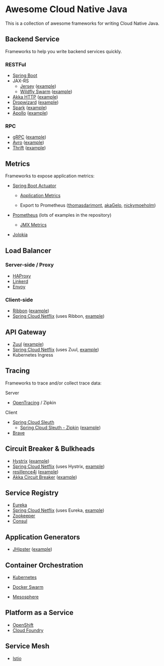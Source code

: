 # Awesome Cloud Native Java

This is a collection of awesome frameworks for writing Cloud Native Java.

## Backend Service

Frameworks to help you write backend services quickly.

### RESTFul

* [Spring Boot](https://spring.io/guides/gs/rest-service/)
* JAX-RS
  * [Jersey](https://jersey.github.io/) \([example](https://jersey.github.io/documentation/latest/jaxrs-resources.html)\)
  * [Wildfly Swarm](http://wildfly-swarm.io/) \([example](https://github.com/wildfly-swarm/wildfly-swarm-examples/tree/master/jaxrs/jaxrs-cdi)\)
* [Akka HTTP](http://doc.akka.io/docs/akka-http/current/scala/http/) \([example](http://doc.akka.io/docs/akka-http/current/scala/http/routing-dsl/index.html)\)
* [Dropwizard](http://www.dropwizard.io/) \([example](http://www.dropwizard.io/1.1.0/docs/getting-started.html#creating-a-resource-class)\)
* [Spark](http://sparkjava.com/) \([example](http://sparkjava.com/)\)
* [Apollo](https://github.com/spotify/apollo) \([example](https://github.com/spotify/apollo/tree/master/examples/calculator)\)

### RPC

* [gRPC](https://github.com/grpc/grpc-java) \([example](https://github.com/grpc/grpc-java/tree/master/examples/src/main/java/io/grpc/examples/helloworld)\)
* [Avro](http://avro.apache.org/) \([example](https://github.com/phunt/avro-rpc-quickstart)\)
* [Thrift](https://thrift.apache.org/) \([example](https://thrift.apache.org/tutorial/java)\)

## Metrics

Frameworks to expose application metrics:

* [Spring Boot Actuator](https://github.com/spring-projects/spring-boot/tree/master/spring-boot-actuator)

  * [Application Metrics](https://docs.spring.io/spring-boot/docs/current/reference/html/production-ready-metrics.html)

  * Export to Prometheus \([thomasdarimont](https://github.com/thomasdarimont/prometheus-spring-boot-starter), [akaGelo](https://github.com/akaGelo/spring-boot-starter-prometheus), [nickymoeholm](https://github.com/nickymoelholm/prometheus-spring-boot-starter)\)

* [Prometheus](https://github.com/prometheus/client_java) \(lots of examples in the repository\)
  * [JMX Metrics](https://github.com/prometheus/jmx_exporter)
* [Jolokia](https://jolokia.org/)

## Load Balancer

### Server-side / Proxy

* [HAProxy](http://www.haproxy.org/)
* [Linkerd](https://linkerd.io/)
* [Envoy](https://github.com/lyft/envoy)

### Client-side

* [Ribbon](https://github.com/Netflix/ribbon) \([example](https://github.com/Netflix/ribbon/tree/master/ribbon-examples)\)
* [Spring Cloud Netflix](https://github.com/spring-cloud/spring-cloud-netflix) \(uses Ribbon, [example](https://spring.io/guides/gs/client-side-load-balancing/)\)

## API Gateway

* [Zuul](https://github.com/Netflix/zuul) \([example](https://github.com/Netflix/zuul/blob/1.x/zuul-netflix-webapp/src/main/java/com/netflix/zuul/StartServer.java)\)
* [Spring Cloud Netflix](https://cloud.spring.io/spring-cloud-netflix/) \(uses Zuul, [example](https://spring.io/guides/gs/routing-and-filtering/)\)
* Kubernetes Ingress

## Tracing

Frameworks to trace and/or collect trace data:

Server

* [OpenTracing](http://opentracing.io/) / Zipkin

Client

* [Spring Cloud Sleuth](https://cloud.spring.io/spring-cloud-sleuth/)
  * [Spring Cloud Sleuth - Zipkin](https://github.com/spring-cloud/spring-cloud-sleuth/tree/master/spring-cloud-sleuth-zipkin) \([example](https://spring.io/blog/2016/02/15/distributed-tracing-with-spring-cloud-sleuth-and-spring-cloud-zipkin)\)
* [Brave](https://github.com/openzipkin/brave)

## Circuit Breaker & Bulkheads

* [Hystrix](https://github.com/Netflix/Hystrix) \([example](https://github.com/Netflix/Hystrix/tree/master/hystrix-examples/src/main/java/com/netflix/hystrix/examples/basic)\)
* [Spring Cloud Netflix](https://github.com/spring-cloud/spring-cloud-netflix) \(uses Hystrix, [example](https://spring.io/guides/gs/circuit-breaker/)\)
* [resillence4j](https://github.com/resilience4j/resilience4j) \([example](https://github.com/resilience4j/resilience4j#circuitbreaker-retry-and-fallback)\)
* [Akka Circuit Breaker](http://doc.akka.io/docs/akka/current/scala/common/circuitbreaker.html) \([example](http://doc.akka.io/docs/akka/current/scala/common/circuitbreaker.html#java)\)

## Service Registry

* [Eureka](https://github.com/Netflix/eureka)
* [Spring Cloud Netflix](https://github.com/spring-cloud/spring-cloud-netflix) \(uses Eureka, [example](https://spring.io/guides/gs/service-registration-and-discovery/)\)
* [Zookeeper](https://zookeeper.apache.org/)
* [Consul](https://www.consul.io/)

## Application Generators

* [JHipster](https://jhipster.github.io/) \([example](https://jhipster.github.io/microservices-architecture/)\)

## Container Orchestration

* [Kubernetes](https://www.gitbook.com/book/saturnism/cloud-native-java-awesome/edit#)

* [Docker Swarm](https://docs.docker.com/engine/swarm/)

* [Mesosphere](https://dcos.io/)

## Platform as a Service

* [OpenShift](https://www.openshift.org/)
* [Cloud Foundry](https://www.cloudfoundry.org/)

## Service Mesh

* [Istio](https://istio.io/)



